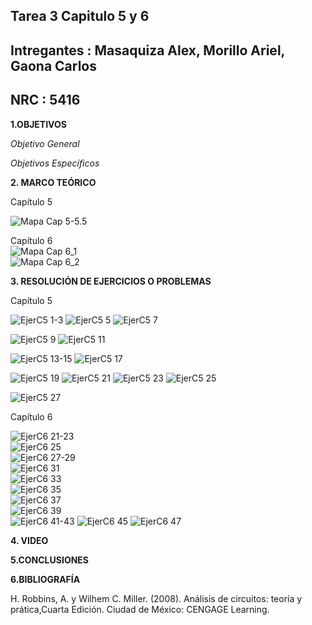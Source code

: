 ## Tarea 3 Capitulo 5 y 6
## Intregantes : Masaquiza Alex, Morillo Ariel, Gaona Carlos
## NRC : 5416
**1.OBJETIVOS**

_Objetivo General_

_Objetivos Específicos_

**2. MARCO TEÓRICO**

Capítulo 5

![Mapa Cap 5-5.5](https://github.com/AlexMP98/Tarea-3/blob/main/Imagenes/Fun.Prog%20Mapa%20cap%205-5.5.jpg)


Capítulo 6      
![Mapa Cap 6_1](https://github.com/AlexMP98/Tarea-3/blob/main/Imagenes/Cap6_1.jpg)     
![Mapa Cap 6_2](https://github.com/AlexMP98/Tarea-3/blob/main/Imagenes/Cap6_2.png)    

**3. RESOLUCIÓN DE EJERCICIOS O PROBLEMAS**

Capítulo 5

![EjerC5 1-3](https://github.com/AlexMP98/Tarea-3/blob/main/Imagenes/Ejer%201-3%20C5.png)
![EjerC5 5](https://github.com/AlexMP98/Tarea-3/blob/main/Imagenes/Ejer%205%20C5.png)
![EjerC5 7](https://github.com/AlexMP98/Tarea-3/blob/main/Imagenes/Ejer%207%20C5.png)

![EjerC5 9](https://github.com/AlexMP98/Tarea-3/blob/main/Imagenes/Ejer%209%20C5.png)
![EjerC5 11](https://github.com/AlexMP98/Tarea-3/blob/main/Imagenes/Ejer%2011%20C5.png)

![EjerC5 13-15](https://github.com/AlexMP98/Tarea-3/blob/main/Imagenes/Ejer%2013-15%20C5.png)
![EjerC5 17](https://github.com/AlexMP98/Tarea-3/blob/main/Imagenes/Ejer%2017%20C5.png)

![EjerC5 19](https://github.com/AlexMP98/Tarea-3/blob/main/Imagenes/Ejer%2019%20C5.png)
![EjerC5 21](https://github.com/AlexMP98/Tarea-3/blob/main/Imagenes/Ejer%2021%20C5.png)
![EjerC5 23](https://github.com/AlexMP98/Tarea-3/blob/main/Imagenes/Ejer%2023%20C5.png)
![EjerC5 25](https://github.com/AlexMP98/Tarea-3/blob/main/Imagenes/Ejer%2025%20C5.png)

![EjerC5 27](https://github.com/AlexMP98/Tarea-3/blob/main/Imagenes/Ejer%2027%20C5.png)


Capítulo 6


![EjerC6 21-23](https://github.com/AlexMP98/Tarea-3/blob/main/Imagenes/21-23.png)    
![EjerC6 25](https://github.com/AlexMP98/Tarea-3/blob/main/Imagenes/25.png)     
![EjerC6 27-29](https://github.com/AlexMP98/Tarea-3/blob/main/Imagenes/27-29.png)      
![EjerC6 31](https://github.com/AlexMP98/Tarea-3/blob/main/Imagenes/31.png)      
![EjerC6 33](https://github.com/AlexMP98/Tarea-3/blob/main/Imagenes/33.png)     
![EjerC6 35](https://github.com/AlexMP98/Tarea-3/blob/main/Imagenes/35.png)     
![EjerC6 37](https://github.com/AlexMP98/Tarea-3/blob/main/Imagenes/37.png)     
![EjerC6 39](https://github.com/AlexMP98/Tarea-3/blob/main/Imagenes/39.png)      
![EjerC6 41-43](https://github.com/AlexMP98/Tarea-3/blob/main/Imagenes/41-43.png) 
![EjerC6 45](https://github.com/AlexMP98/Tarea-3/blob/main/Imagenes/45.png) 
![EjerC6 47](https://github.com/AlexMP98/Tarea-3/blob/main/Imagenes/47.png) 



**4. VIDEO**


**5.CONCLUSIONES**

**6.BIBLIOGRAFÍA**

H. Robbins, A. y Wilhem C. Miller. (2008). Análisis de circuitos: teoría y prática,Cuarta Edición. Ciudad de México: CENGAGE Learning.
